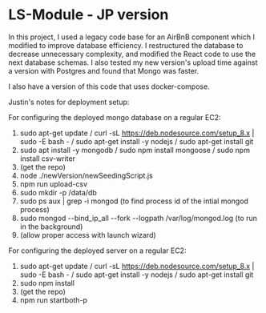 # LS-Module - JP version

In this project, I used a legacy code base for an AirBnB component which I modified to improve database efficiency.
I restructured the database to decrease unnecessary complexity, and modified the React code to use the next database schemas.
I also tested my new version's upload time against a version with Postgres and found that Mongo was faster.

I also have a version of this code that uses docker-compose.


Justin's notes for deployment setup:

For configuring the deployed mongo database on a regular EC2:
1. sudo apt-get update / curl -sL https://deb.nodesource.com/setup_8.x | sudo -E bash - / sudo apt-get install -y nodejs /  sudo apt-get install git
2. sudo apt install -y mongodb / sudo npm install mongoose / sudo npm install csv-writer
3. (get the repo)
4. node ./newVersion/newSeedingScript.js
5. npm run upload-csv
6. sudo mkdir -p /data/db
7. sudo ps aux | grep -i mongod (to find process id of the intial mongod process)
8. sudo mongod --bind_ip_all --fork --logpath /var/log/mongod.log (to run in the background)
9. (allow proper access with launch wizard)

For configuring the deployed server on a regular EC2:
1. sudo apt-get update / curl -sL https://deb.nodesource.com/setup_8.x | sudo -E bash - / sudo apt-get install -y nodejs /  sudo apt-get install git
2. sudo npm install
3. (get the repo)
4. npm run startboth-p